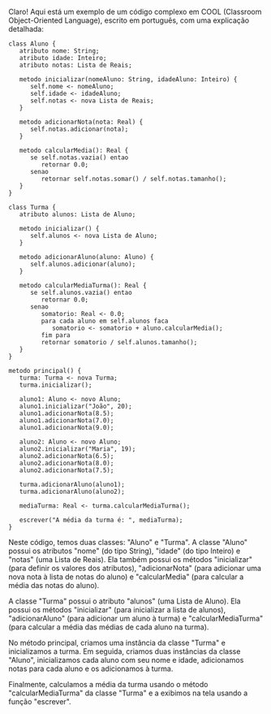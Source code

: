 Claro! Aqui está um exemplo de um código complexo em COOL (Classroom Object-Oriented Language), escrito em português, com uma explicação detalhada:

```
class Aluno {
   atributo nome: String;
   atributo idade: Inteiro;
   atributo notas: Lista de Reais;
   
   metodo inicializar(nomeAluno: String, idadeAluno: Inteiro) {
      self.nome <- nomeAluno;
      self.idade <- idadeAluno;
      self.notas <- nova Lista de Reais;
   }
   
   metodo adicionarNota(nota: Real) {
      self.notas.adicionar(nota);
   }
   
   metodo calcularMedia(): Real {
      se self.notas.vazia() entao
         retornar 0.0;
      senao
         retornar self.notas.somar() / self.notas.tamanho();
   }
}

class Turma {
   atributo alunos: Lista de Aluno;
   
   metodo inicializar() {
      self.alunos <- nova Lista de Aluno;
   }
   
   metodo adicionarAluno(aluno: Aluno) {
      self.alunos.adicionar(aluno);
   }
   
   metodo calcularMediaTurma(): Real {
      se self.alunos.vazia() entao
         retornar 0.0;
      senao
         somatorio: Real <- 0.0;
         para cada aluno em self.alunos faca
            somatorio <- somatorio + aluno.calcularMedia();
         fim para
         retornar somatorio / self.alunos.tamanho();
   }
}

metodo principal() {
   turma: Turma <- nova Turma;
   turma.inicializar();
   
   aluno1: Aluno <- novo Aluno;
   aluno1.inicializar("João", 20);
   aluno1.adicionarNota(8.5);
   aluno1.adicionarNota(7.0);
   aluno1.adicionarNota(9.0);
   
   aluno2: Aluno <- novo Aluno;
   aluno2.inicializar("Maria", 19);
   aluno2.adicionarNota(6.5);
   aluno2.adicionarNota(8.0);
   aluno2.adicionarNota(7.5);
   
   turma.adicionarAluno(aluno1);
   turma.adicionarAluno(aluno2);
   
   mediaTurma: Real <- turma.calcularMediaTurma();
   
   escrever("A média da turma é: ", mediaTurma);
}
```

Neste código, temos duas classes: "Aluno" e "Turma". A classe "Aluno" possui os atributos "nome" (do tipo String), "idade" (do tipo Inteiro) e "notas" (uma Lista de Reais). Ela também possui os métodos "inicializar" (para definir os valores dos atributos), "adicionarNota" (para adicionar uma nova nota à lista de notas do aluno) e "calcularMedia" (para calcular a média das notas do aluno).

A classe "Turma" possui o atributo "alunos" (uma Lista de Aluno). Ela possui os métodos "inicializar" (para inicializar a lista de alunos), "adicionarAluno" (para adicionar um aluno à turma) e "calcularMediaTurma" (para calcular a média das médias de cada aluno na turma).

No método principal, criamos uma instância da classe "Turma" e inicializamos a turma. Em seguida, criamos duas instâncias da classe "Aluno", inicializamos cada aluno com seu nome e idade, adicionamos notas para cada aluno e os adicionamos à turma.

Finalmente, calculamos a média da turma usando o método "calcularMediaTurma" da classe "Turma" e a exibimos na tela usando a função "escrever".